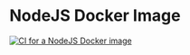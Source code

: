 # NodeJS Docker Image

[![CI for a NodeJS Docker image](https://github.com/Pixailz/docker_nodejs/actions/workflows/CI.yaml/badge.svg)](https://github.com/Pixailz/docker_nodejs/actions/workflows/CI.yaml)
